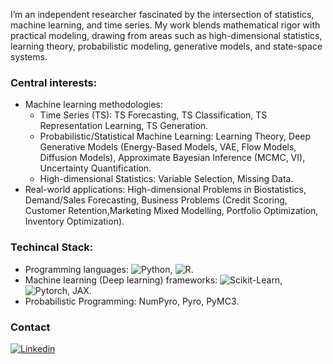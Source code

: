 I’m an independent researcher fascinated by the intersection of statistics, machine learning, and time series. My work blends mathematical rigor with practical modeling, drawing from areas such as high-dimensional statistics, learning theory, probabilistic modeling, generative models, and state-space systems.

### Central interests:

- Machine learning methodologies:
  + Time Series (TS): TS Forecasting, TS Classification, TS Representation Learning, TS Generation.
  + Probabilistic/Statistical Machine Learning: Learning Theory, Deep Generative Models (Energy-Based Models, VAE, Flow Models, Diffusion Models), Approximate Bayesian Inference (MCMC, VI), Uncertainty Quantification.
  + High-dimensional Statistics: Variable Selection, Missing Data.
- Real-world applications: High-dimensional Problems in Biostatistics, Demand/Sales Forecasting, Business Problems (Credit Scoring, Customer Retention,Marketing Mixed Modelling, Portfolio Optimization, Inventory Optimization).


### Techincal Stack:

- Programming languages: ![Python](https://img.shields.io/badge/-Python-333333?style=flat&logo=python), ![R](https://img.shields.io/badge/-R-333333?style=flat&logo=R&logoColor=276DC3).
- Machine learning (Deep learning) frameworks: ![Scikit-Learn](https://img.shields.io/badge/-Sklearn-d6882f.svg?style=flat&logo=Scikit-learn), ![Pytorch](https://img.shields.io/badge/-Pytorch-a8502f.svg?style=flat&logo=Pytorch), JAX.
- Probabilistic Programming: NumPyro, Pyro, PyMC3.

### Contact 
[![Linkedin](https://img.shields.io/badge/linkedin-black?logo=Linkedin&logoColor=white&link=https://www.linkedin.com/in/binh-ho-899390193/)](https://www.linkedin.com/in/binh-ho-899390193/)

